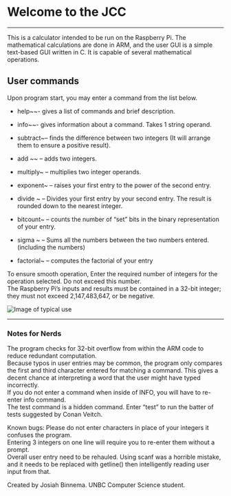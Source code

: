 # Welcome to the JCC
---
This is a calculator intended to be run on the Raspberry Pi. The mathematical calculations are done in ARM, and the user GUI is a simple text-based GUI written in C. It is capable of several mathematical operations.

## User commands
Upon program start, you may enter a command from the list below. 

* help~~- gives a list of commands and brief description. 
* info~~- gives information about a command. Takes 1 string operand.


* subtract~– finds the difference between two integers (It will arrange them to ensure a positive result). 
* add 	~~	– adds two integers.
* multiply~	– multiplies two integer operands. 
* exponent~	– raises your first entry to the power of the second entry.
* divide ~	– Divides your first entry by your second entry. The result is rounded down to the nearest integer. 
* bitcount~	– counts the number of “set” bits in the binary representation of your entry.
* sigma ~	– Sums all the numbers between the two numbers entered. (including the numbers)
* factorial~ 	– computes the factorial of your entry


To ensure smooth operation, Enter the required number of integers for the operation selected. Do not exceed this number.  
The Raspberry Pi’s inputs and results must be contained in a 32-bit integer; they must not exceed 2,147,483,647, or be negative.   

![Image of typical use]( https://i.ibb.co/6YdKdfw/JCC-operation.png)   

---

### Notes for Nerds 
The program checks for 32-bit overflow from within the ARM code to reduce redundant computation.   
Because typos in user entries may be common, the program only compares the first and third character entered for matching a command. This gives a decent chance at interpreting a word that the user might have typed incorrectly.  
If you do not enter a command when inside of INFO, you will have to re-enter info command.  
The test command is a hidden command. Enter “test” to run the batter of tests suggested by Conan Veitch.  

Known bugs:
Please do not enter characters in place of your integers it confuses the program.   
Entering 3 integers on one line will require you to re-enter them without a prompt.  
Overall user entry need to be rehauled. Using scanf was a horrible mistake, and it needs to be replaced with getline() then intelligently reading user input from that.

Created by Josiah Binnema. UNBC Computer Science student.   



